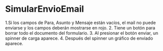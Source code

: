 # SimularEnvioEmail
1.Si los campos de Para, Asunto y Mensaje están vacíos, el mail no puede enviarse y los campos deberán mostrarse en rojo. 
2. Tiene un botón para borrar todo el documento del formulario. 
3. Al presionar el botón enviar, un spinner de carga aparece. 
4. Después del spinner un gráfico de enviado aparece.
